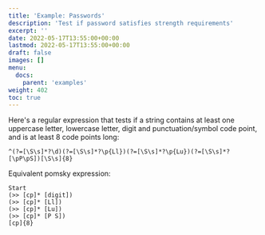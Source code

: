 ```yaml
---
title: 'Example: Passwords'
description: 'Test if password satisfies strength requirements'
excerpt: ''
date: 2022-05-17T13:55:00+00:00
lastmod: 2022-05-17T13:55:00+00:00
draft: false
images: []
menu:
  docs:
    parent: 'examples'
weight: 402
toc: true
---
```


Here's a regular expression that tests if a string contains at least one uppercase letter,
lowercase letter, digit and punctuation/symbol code point, and is at least 8 code points long:

```regexp
^(?=[\S\s]*?\d)(?=[\S\s]*?\p{Ll})(?=[\S\s]*?\p{Lu})(?=[\S\s]*?[\pP\pS])[\S\s]{8}
```

Equivalent pomsky expression:

```pomsky
Start
(>> [cp]* [digit])
(>> [cp]* [Ll])
(>> [cp]* [Lu])
(>> [cp]* [P S])
[cp]{8}
```
